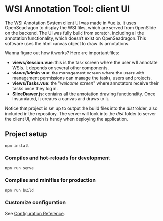 # WSI Annotation Tool: client UI

The WSI Annotation System client UI was made in Vue.js. It uses OpenSeadragon to display the WSI files, which are served from OpenSlide on the backend. The UI was fully build from scratch, including all the annotation functionality, which doesn't exist on OpenSeadragon. This software uses the html canvas object to draw its annotations.

Wanna figure out how it works? Here are important files:
 - **views/Session.vue**: this is the task screen where the user will annotate WSIs. It depends on several other components.
 - **views/Admin.vue**: the management screen where the users with management permissions can manage the tasks, users and projects.
 - **views/Tasks.vue**: the "_welcome screen_" where annotators receive their tasks once they log in.
 - **SliceDrawer.js**: contains all the annotation drawing functionality. Once instantiated, it creates a canvas and draws to it.

Notice that project is set up to output the build files into the _dist_ folder, also included in the repository. The server will look into the _dist_ folder to server the client UI, which is handy when deploying the application.

## Project setup
```
npm install
```

### Compiles and hot-reloads for development
```
npm run serve
```

### Compiles and minifies for production
```
npm run build
```


### Customize configuration
See [Configuration Reference](https://cli.vuejs.org/config/).
